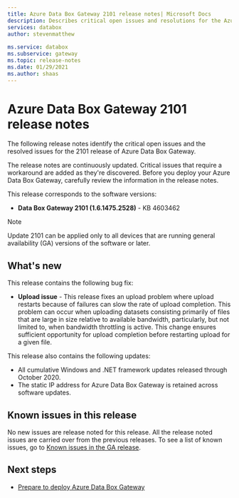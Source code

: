 ```yaml
---
title: Azure Data Box Gateway 2101 release notes| Microsoft Docs
description: Describes critical open issues and resolutions for the Azure Data Box Gateway running 2101 release.
services: databox
author: stevenmatthew
 
ms.service: databox
ms.subservice: gateway
ms.topic: release-notes
ms.date: 01/29/2021
ms.author: shaas
---
```


# Azure Data Box Gateway 2101 release notes

The following release notes identify the critical open issues and the resolved issues for the 2101 release of Azure Data Box Gateway.

The release notes are continuously updated. Critical issues that require a workaround are added as they're discovered. Before you deploy your Azure Data Box Gateway, carefully review the information in the release notes.  

This release corresponds to the software versions:

- **Data Box Gateway 2101 (1.6.1475.2528)** - KB 4603462

> [!NOTE]
> Update 2101 can be applied only to all devices that are running general availability (GA) versions of the software or later.

## What's new

This release contains the following bug fix:

- **Upload issue** - This release fixes an upload problem where upload restarts because of failures can slow the rate of upload completion. This problem can occur when uploading datasets consisting primarily of files that are large in size relative to available bandwidth, particularly, but not limited to, when bandwidth throttling is active. This change ensures sufficient opportunity for upload completion before restarting upload for a given file.

This release also contains the following updates:

- All cumulative Windows and .NET framework updates released through October 2020.
- The static IP address for Azure Data Box Gateway is retained across software updates.

## Known issues in this release

No new issues are release noted for this release. All the release noted issues are carried over from the previous releases. To see a list of known issues, go to [Known issues in the GA release](data-box-gateway-release-notes.md#known-issues-in-ga-release).

## Next steps

- [Prepare to deploy Azure Data Box Gateway](data-box-gateway-deploy-prep.md)
